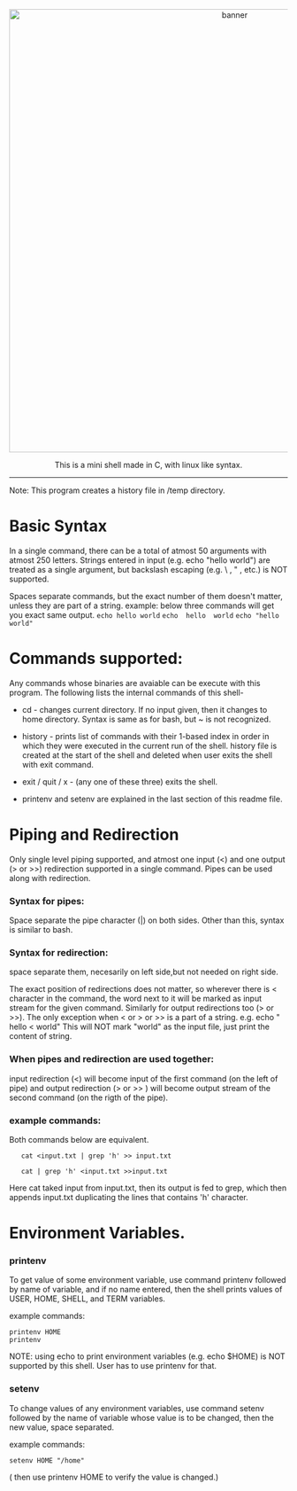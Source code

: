 <div align="center" >
<img alt="banner" src="https://user-images.githubusercontent.com/95305611/176509889-87a843bf-c5eb-425f-acd7-9959d5ad4951.png" width="800" />


This is a mini shell made in C, with linux like syntax. 
</div>

---

Note: This program creates a history file in /temp directory.


# Basic Syntax

In a single command, there can be a total of atmost 50 arguments with atmost 250 letters.
Strings entered in input (e.g. echo "hello world") are treated as a single argument, but 
backslash escaping (e.g. \\ , \" , etc.) is NOT supported. 

Spaces separate commands, but the exact number of them doesn't matter, 
unless they are part of a string. 
example: below three commands will get you exact same output.
    `echo hello world`
    `echo  hello  world`
    `echo "hello world"`


# Commands supported:

Any commands whose binaries are avaiable can be execute with this program. 
The following lists the internal commands of this shell-

- cd - changes current directory. If no input given, then it changes to home directory.
    Syntax is same as for bash, but ~ is not recognized.

- history - prints list of commands with their 1-based index in order in which they were executed 
    in the current run of the shell. history file is created at the start of the shell and 
    deleted when user exits the shell with exit command.

- exit / quit / x - (any one of these three) exits the shell. 

- printenv and setenv are explained in the last section of this readme file.


# Piping and Redirection

Only single level piping supported, and atmost one input (<) and 
one output (> or >>) redirection supported in a single command.
Pipes can be used along with redirection. 

###  Syntax for pipes: 
Space separate the pipe character (|) on both sides.
Other than this, syntax is similar to bash. 

###  Syntax for redirection:
space separate them, necesarily on left side,but not needed on right side.

The exact position of redirections does not matter, so wherever 
there is < character in the command, the word next to it will be marked
as input stream for the given command.
Similarly for output redirections too (> or >>). 
The only exception when < or > or >> is a part of a string.
e.g. echo " hello < world"
This will NOT mark "world" as the input file, just print the content of string.

### When pipes and redirection are used together:
input redirection (<) will become input of the first command (on the left of pipe)
and output redirection (> or >> ) will become output stream of the 
second command (on the rigth of the pipe).

### example commands:
Both commands below are equivalent.

```
   cat <input.txt | grep 'h' >> input.txt

   cat | grep 'h' <input.txt >>input.txt
```
Here cat taked input from input.txt, then its output is fed to grep, which then appends input.txt duplicating the lines that contains 'h' character.


#  Environment Variables.

### printenv
To get value of some environment variable, use command printenv followed by name of variable, and if no name entered, then the shell prints values of USER, HOME, SHELL, and TERM variables.

example commands:
```
printenv HOME
printenv
```
NOTE: using echo to print environment variables (e.g. echo $HOME)
    is NOT supported by this shell. User has to use printenv for that.

### setenv
To change values of any environment variables, use command setenv
followed by the name of variable whose value is to be changed, then
the new value, space separated.

example commands:
```
setenv HOME "/home"
```
( then use printenv HOME to verify the value is changed.)
